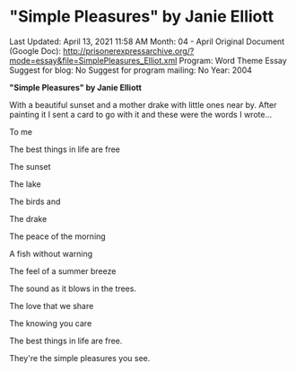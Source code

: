 # "Simple Pleasures" by Janie Elliott

Last Updated: April 13, 2021 11:58 AM
Month: 04 - April
Original Document (Google Doc): http://prisonerexpressarchive.org/?mode=essay&file=SimplePleasures_Elliot.xml
Program: Word Theme Essay
Suggest for blog: No
Suggest for program mailing: No
Year: 2004

**"Simple Pleasures" by Janie Elliott**

With a beautiful sunset and a mother drake with little ones near by. After painting it I sent a card to go with it and these were the words I wrote...

To me

The best things in life are free

The sunset

The lake

The birds and

The drake

The peace of the morning

A fish without warning

The feel of a summer breeze

The sound as it blows in the trees.

The love that we share

The knowing you care

The best things in life are free.

They're the simple pleasures you see.